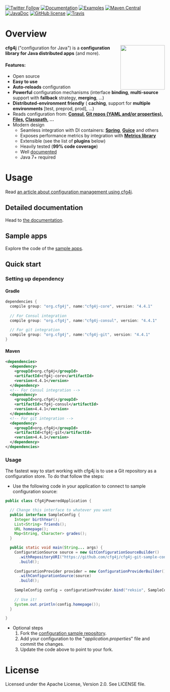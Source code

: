 [![Twitter Follow](https://img.shields.io/twitter/follow/norbert_potocki.svg?style=social)](https://twitter.com/norbert_potocki)
[![Documentation](https://img.shields.io/badge/documentation-www.cfg4j.org-blue.svg)](http://cfg4j.org)
[![Examples](https://img.shields.io/badge/demo-here-blue.svg)](https://github.com/cfg4j/cfg4j-sample-apps)
[![Maven Central](https://img.shields.io/maven-central/v/org.cfg4j/cfg4j-core.svg)](http://search.maven.org/#search|ga|1|org.cfg4j.cfg4j-core)
[![JavaDoc](https://img.shields.io/badge/javadoc-html-blue.svg)](http://www.javadoc.io/doc/org.cfg4j/cfg4j-core)
[![GitHub license](https://img.shields.io/github/license/cfg4j/cfg4j.svg)](https://github.com/cfg4j/cfg4j/blob/master/LICENSE)
[![Travis](https://img.shields.io/travis/cfg4j/cfg4j/master.svg)](https://travis-ci.org/cfg4j/cfg4j)

# Overview
<img height="140px" align="right" src="https://github.com/cfg4j/cfg4j.github.io/blob/master/images/cfg4j.png">

**cfg4j** ("configuration for Java") is a **configuration library for Java distributed apps** (and more).

#### Features:
* Open source
* **Easy to use**
* **Auto-reloads** configuration
* **Powerful** configuration mechanisms (interface **binding**, **multi-source** support with **fallback** strategy, **merging**, ...)
* **Distributed-environment friendly** ( **caching**, support for **multiple environments** [test, preprod, prod], ...)
* Reads configuration from: **[Consul](https://github.com/cfg4j/cfg4j-sample-apps/tree/master/consul-bind),
 [Git repos (YAML and/or properties)](https://github.com/cfg4j/cfg4j-sample-apps/tree/master/git-bind),
 [Files](https://github.com/cfg4j/cfg4j-sample-apps/tree/master/files-bind),
 [Classpath](https://github.com/cfg4j/cfg4j-sample-apps/tree/master/classpath-bind), ...**
* Modern design
  * Seamless integration with DI containers: **[Spring](https://spring.io/)**, **[Guice](https://github.com/google/guice)** and others
  * Exposes performance metrics by integration with **[Metrics library](http://metrics.dropwizard.io)**
  * Extensible (see the list of **plugins** below)
  * Heavily tested (**99% code coverage**)
  * Well [documented](http://cfg4j.org)
  * Java 7+ required

# Usage
Read [an article about configuration management using cfg4j](http://potocki.io/post/141230472743/configuration-management-for-distributed-systems).

## Detailed documentation
Head to [the documentation](http://cfg4j.org).

## Sample apps
Explore the code of the [sample apps](https://github.com/cfg4j/cfg4j-sample-apps).


## Quick start
### Setting up dependency
#### Gradle
```groovy
dependencies {
  compile group: "org.cfg4j", name:"cfg4j-core", version: "4.4.1"
  
  // For Consul integration
  compile group: "org.cfg4j", name:"cfg4j-consul", version: "4.4.1"
  
  // For git integration
  compile group: "org.cfg4j", name:"cfg4j-git", version: "4.4.1"
}
```

#### Maven
```xml
<dependencies>
  <dependency>
    <groupId>org.cfg4j</groupId>
    <artifactId>cfg4j-core</artifactId>
    <version>4.4.1</version>
  </dependency>
  <!-- For Consul integration -->
  <dependency> 
    <groupId>org.cfg4j</groupId>
    <artifactId>cfg4j-consul</artifactId>
    <version>4.4.1</version>
  </dependency>
  <!-- For git integration -->
  <dependency>
    <groupId>org.cfg4j</groupId>
    <artifactId>cfg4j-git</artifactId>
    <version>4.4.1</version>
  </dependency>
</dependencies>
```

### Usage
The fastest way to start working with cfg4j is to use a Git repository as a configuration store. To do that follow the steps:

* Use the following code in your application to connect to sample configuration source:
```java
public class Cfg4jPoweredApplication {

  // Change this interface to whatever you want
  public interface SampleConfig {
    Integer birthYear();
    List<String> friends();
    URL homepage();
    Map<String, Character> grades();
  }

  public static void main(String... args) {
    ConfigurationSource source = new GitConfigurationSourceBuilder()
      .withRepositoryURI("https://github.com/cfg4j/cfg4j-git-sample-config.git")
      .build();
      
    ConfigurationProvider provider = new ConfigurationProviderBuilder()
      .withConfigurationSource(source)
      .build();
    
    SampleConfig config = configurationProvider.bind("reksio", SampleConfig.class);
    
    // Use it!
    System.out.println(config.homepage());
  }

}
```

* Optional steps
    1. Fork the [configuration sample repository](https://github.com/cfg4j/cfg4j-git-sample-config).
    2. Add your configuration to the "*application.properties*" file and commit the changes.
    3. Update the code above to point to your fork.
    
# License
Licensed under the Apache License, Version 2.0. See LICENSE file.
